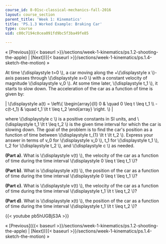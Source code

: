 ```yaml
---
course_id: 8-01sc-classical-mechanics-fall-2016
layout: course_section
parent_title: 'Week 1: Kinematics'
title: 'PS.1.3 Worked Example: Braking Car'
type: course
uid: c00c7194c0cea091fd9bc5f3ba49fe85

---
```


« [Previous]({{< baseurl >}}/sections/week-1-kinematics/ps.1.2-shooting-the-apple) | [Next]({{< baseurl >}}/sections/week-1-kinematics/ps.1.4-sketch-the-motion) »

At time \\(\\displaystyle t=0 \\), a car moving along the +\\(\\displaystyle x \\)-axis passes through \\(\\displaystyle x=0 \\) with a constant velocity of magnitude \\(\\displaystyle v\_0 \\). At some time later, \\(\\displaystyle t\_1 \\), it starts to slow down. The acceleration of the car as a function of time is given by:

| \\(\\displaystyle a(t) = \\left\\{ \\begin{array}{ll} 0 & \\quad 0 \\leq t \\leq t\_1 \\\\ -c(t-t\_1) & \\quad t\_1 \\lt t \\leq t\_2 \\end{array} \\right. \\) |   

where \\(\\displaystyle c \\) is a positive constants in SI units, and \\(\\displaystyle t\_1 \\lt t \\leq t\_2 \\) is the given time interval for which the car is slowing down. The goal of the problem is to find the car's position as a function of time between \\(\\displaystyle t\_{1} \\lt t \\lt t\_2 \\). Express your answer in terms of v\_0 for \\(\\displaystyle v\_0 \\), t\_1 for \\(\\displaystyle t\_1 \\), t\_2 for \\(\\displaystyle t\_2 \\), and \\(\\displaystyle c \\) as needed.

**(Part a)**. What is \\(\\displaystyle v(t) \\), the velocity of the car as a function of time during the time interval \\(\\displaystyle 0 \\leq t \\leq t\_1 \\)?

**(Part b)**. What is \\(\\displaystyle x(t) \\), the position of the car as a function of time during the time interval \\(\\displaystyle 0 \\leq t \\leq t\_1 \\)?

**(Part c)**. What is \\(\\displaystyle v(t) \\), the velocity of the car as a function of time during the time interval \\(\\displaystyle t\_1 \\lt t \\leq t\_2 \\)?

**(Part d)**. What is \\(\\displaystyle x(t) \\), the position of the car as a function of time during the time interval \\(\\displaystyle t\_1 \\lt t \\leq t\_2 \\)?

{{< youtube pb5hUGBjS3A >}}

« [Previous]({{< baseurl >}}/sections/week-1-kinematics/ps.1.2-shooting-the-apple) | [Next]({{< baseurl >}}/sections/week-1-kinematics/ps.1.4-sketch-the-motion) »